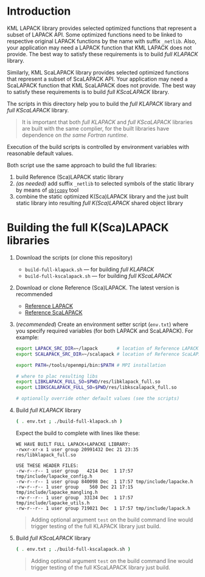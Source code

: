 # Introduction

KML LAPACK library provides selected optimized functions that represent a subset
of LAPACK API. Some optimized functions need to be linked to respective original
LAPACK functions by the name with suffix `_netlib`. Also, your application may
need a LAPACK function that KML LAPACK does not provide. The best way to satisfy
these requirements is to build *full KLAPACK* library.

Similarly, KML ScaLAPACK library provides selected optimized functions that
represent a subset of ScaLAPACK API. Your application may need a ScaLAPACK
function that KML ScaLAPACK does not provide. The best way to satisfy these
requirements is to build *full KScaLAPACK* library.

The scripts in this directory help you to build the *full KLAPACK* library and
*full KScaLAPACK* library.

> It is important that both *full KLAPACK* and *full KScaLAPACK* libraries are
> built with the same complier, for the built libraries have dependence on *the
> same Fortran runtime*.

Execution of the build scripts is controlled by environment variables with
reasonable default values.

Both script use the same approach to build the full libraries:
1. build Reference (Sca)LAPACK static library
2. *(as needed)* add suffix `_netlib` to selected symbols of the static library
   by means of
   [`objcopy`](https://www.man7.org/linux/man-pages/man1/objcopy.1.html) tool
3. combine the static optimized K(Sca)LAPACK library and the just built static
   library into resulting *full K(Sca)LAPACK* shared object library


# Building the full K(Sca)LAPACK libraries

1. Download the scripts (or clone this repository)
   - `build-full-klapack.sh` &mdash; for building *full KLAPACK*
   - `build-full-kscalapack.sh` &mdash; for building *full KScaLAPACK*

2. Download or clone Reference (Sca)LAPACK. The latest version is recommended
   - [Reference LAPACK](https://github.com/Reference-LAPACK/lapack)
   - [Reference ScaLAPACK](https://github.com/Reference-ScaLAPACK/scalapack)

3. (*recommended*) Create an environment setter script (`env.txt`) where you
   specify required variables (for both LAPACK and ScaLAPACK). For example:

   ```sh
   export LAPACK_SRC_DIR=~/lapack       # location of Reference LAPACK
   export SCALAPACK_SRC_DIR=~/scalapack # location of Reference ScaLAPACK

   export PATH=/tools/openmpi/bin:$PATH # MPI installation

   # where to plac resulting libs
   export LIBKLAPACK_FULL_SO=$PWD/res/libklapack_full.so
   export LIBKSCALAPACK_FULL_SO=$PWD/res/libkscalapack_full.so

   # optionally override other default values (see the scripts)
   ```

4. Build *full KLAPACK* library
   ```sh
   ( . env.txt ; ./build-full-klapack.sh )
   ```
   Expect the build to complete with lines like these:
   ```
   WE HAVE BUILT FULL LAPACK+LAPACKE LIBRARY:
   -rwxr-xr-x 1 user group 20991432 Dec 21 23:35 res/libklapack_full.so

   USE THESE HEADER FILES:
   -rw-r--r-- 1 user group   4214 Dec  1 17:57 tmp/include/lapacke_config.h
   -rw-r--r-- 1 user group 840098 Dec  1 17:57 tmp/include/lapacke.h
   -rw-r--r-- 1 user group    560 Dec 21 17:15 tmp/include/lapacke_mangling.h
   -rw-r--r-- 1 user group  33134 Dec  1 17:57 tmp/include/lapacke_utils.h
   -rw-r--r-- 1 user group 719021 Dec  1 17:57 tmp/include/lapack.h
   ```

   > Adding optional argument `test` on the build command line would trigger
   > testing of the full KLAPACK library just build.


5. Build *full KScaLAPACK* library
   ```sh
   ( . env.txt ; ./build-full-kscalapack.sh )
   ```
   > Adding optional argument `test` on the build command line would trigger
   > testing of the full KScaLAPACK library just build.
